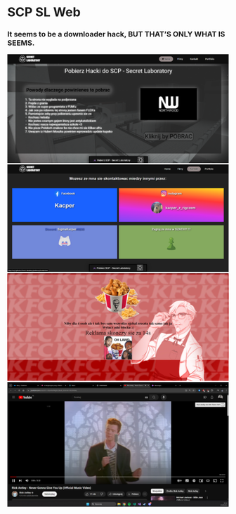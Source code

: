 # SCP SL Web
### It seems to be a downloader hack, BUT THAT’S ONLY WHAT IS SEEMS.

![SCP](SCP.png)
![Contact](Contact.png)
![KFC](KFC.png)
![Rick](Rick.png)
